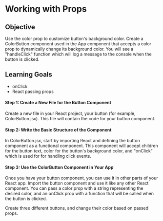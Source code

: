 # Working with Props

## Objective

Use the color prop to customize button's background color.
Create a ColorButton component used in the App component that accepts a color prop to dynamically change its background color. You will see a "handleClick" function which will log a message to the console when the button is clicked.

## Learning Goals

- onClick
- React passing props

#### Step 1: Create a New File for the Button Component

Create a new file in your React project, your button (for example, ColorButton.jsx). This file will contain the code for your button component.

#### Step 2: Write the Basic Structure of the Component

In ColorButton.jsx, start by importing React and defining the button component as a functional component. This component will accept children for the button text, color for the button's background color, and "onClick" which is used for for handling click events.

#### Step 3: Use the ColorButton Component in Your App

Once you have your button component, you can use it in other parts of your React app. Import the button component and use it like any other React component. You can pass a color prop with a string representing the desired color, and an onClick prop with a function that will be called when the button is clicked.

Create three different buttons, and change their color based on passed props.
